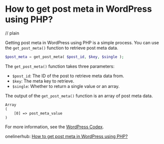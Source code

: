 # How to get post meta in WordPress using PHP?
// plain

Getting post meta in WordPress using PHP is a simple process. You can use the `get_post_meta()` function to retrieve post meta data.

```php
$post_meta = get_post_meta( $post_id, $key, $single );
```

The `get_post_meta()` function takes three parameters:

- `$post_id`: The ID of the post to retrieve meta data from.
- `$key`: The meta key to retrieve.
- `$single`: Whether to return a single value or an array.

The output of the `get_post_meta()` function is an array of post meta data.

```
Array
(
    [0] => post_meta_value
)
```

For more information, see the [WordPress Codex](https://codex.wordpress.org/Function_Reference/get_post_meta).

onelinerhub: [How to get post meta in WordPress using PHP?](https://onelinerhub.com/php-wordpress/how-to-get-post-meta-in-wordpress-using-php)